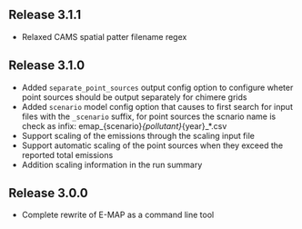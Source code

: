 Release 3.1.1
-------------
- Relaxed CAMS spatial patter filename regex

Release 3.1.0
-------------
- Added `separate_point_sources` output config option to configure wheter point sources should be output separately for chimere grids
- Added `scenario` model config option that causes to first search for input files with the `_scenario` suffix, for point sources the scnario name is check as infix: emap_{scenario}_{pollutant}_{year}_*.csv
- Support scaling of the emissions through the scaling input file
- Support automatic scaling of the point sources when they exceed the reported total emissions
- Addition scaling information in the run summary

Release 3.0.0
-------------
- Complete rewrite of E-MAP as a command line tool
